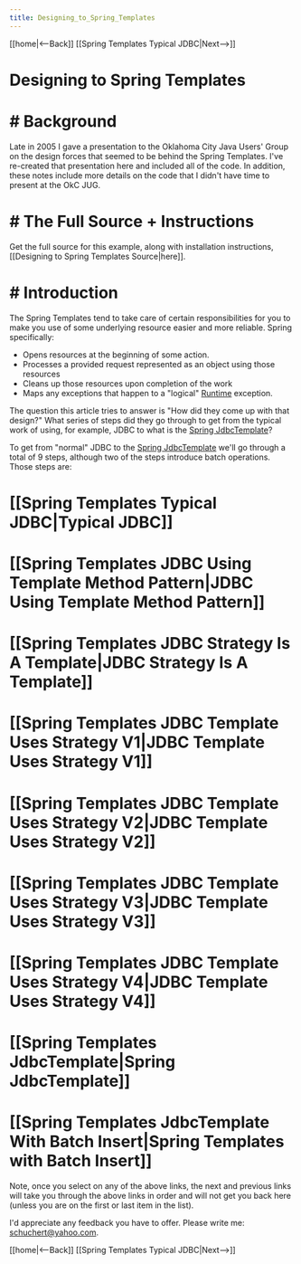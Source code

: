 ```yaml
---
title: Designing_to_Spring_Templates
---
```

[[home|<--Back]] [[Spring Templates Typical JDBC|Next-->]]

# Designing to Spring Templates 

# # Background 
Late in 2005 I gave a presentation to the Oklahoma City Java Users' Group on the design forces that seemed to be behind the Spring Templates. I've re-created that presentation here and included all of the code. In addition, these notes include more details on the code that I didn't have time to present at the OkC JUG.

# # The Full Source + Instructions 
Get the full source for this example, along with installation instructions, [[Designing to Spring Templates Source|here]].

# # Introduction 
The Spring Templates tend to take care of certain responsibilities for you to make you use of some underlying resource easier and more reliable. Spring specifically:
* Opens resources at the beginning of some action.
* Processes a provided request represented as an object using those resources
* Cleans up those resources upon completion of the work
* Maps any exceptions that happen to a "logical" [Runtime](http://java.sun.com/j2se/1.5.0/docs/api/java/lang/Runtime.html) exception.

The question this article tries to answer is "How did they come up with that design?" What series of steps did they go through to get from the typical work of using, for example, JDBC to what is the [Spring JdbcTemplate](http://www.springframework.org/docs/api/org/springframework/jdbc/core/JdbcTemplate.html)?

To get from "normal" JDBC to the [Spring JdbcTemplate](http://www.springframework.org/docs/api/org/springframework/jdbc/core/JdbcTemplate.html) we'll go through a total of 9 steps, although two of the steps introduce batch operations. Those steps are:

# [[Spring Templates Typical JDBC|Typical JDBC]]
# [[Spring Templates JDBC Using Template Method Pattern|JDBC Using Template Method Pattern]]
# [[Spring Templates JDBC Strategy Is A Template|JDBC Strategy Is A Template]]
# [[Spring Templates JDBC Template Uses Strategy V1|JDBC Template Uses Strategy V1]]
# [[Spring Templates JDBC Template Uses Strategy V2|JDBC Template Uses Strategy V2]]
# [[Spring Templates JDBC Template Uses Strategy V3|JDBC Template Uses Strategy V3]]
# [[Spring Templates JDBC Template Uses Strategy V4|JDBC Template Uses Strategy V4]]
# [[Spring Templates JdbcTemplate|Spring JdbcTemplate]]
# [[Spring Templates JdbcTemplate With Batch Insert|Spring Templates with Batch Insert]]

Note, once you select on any of the above links, the next and previous links will take you through the above links in order and will not get you back here (unless you are on the first or last item in the list).

I'd appreciate any feedback you have to offer. Please write me: schuchert@yahoo.com.

[[home|<--Back]] [[Spring Templates Typical JDBC|Next-->]]
